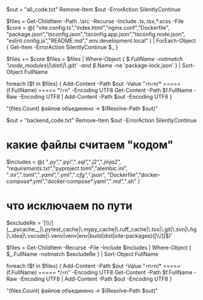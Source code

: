 $out = "all_code.txt"
Remove-Item $out -ErrorAction SilentlyContinue

$files = Get-ChildItem -Path .\src -Recurse -Include *.ts,*.tsx,*.scss -File
$core = @(
  "vite.config.ts","index.html","nginx.conf","Dockerfile",
  "package.json","tsconfig.json","tsconfig.app.json","tsconfig.node.json",
  "eslint.config.js","README.md",".env.development.local"
) | ForEach-Object { Get-Item -ErrorAction SilentlyContinue $_ }

$files += $core
$files = $files | Where-Object { $_.FullName -notmatch '\\node_modules\\|\\dist\\|\\.git\\' -and $_.Name -ne 'package-lock.json' } | Sort-Object FullName

foreach ($f in $files) {
  Add-Content -Path $out -Value "`r`n`r`n/* ===== $($f.FullName) ===== */`r`n" -Encoding UTF8
  Get-Content -Path $f.FullName -Raw -Encoding UTF8 | Add-Content -Path $out -Encoding UTF8
}

"$($files.Count) файлов объединено -> $(Resolve-Path $out)"













$out = "backend_code.txt"
Remove-Item $out -ErrorAction SilentlyContinue

# какие файлы считаем "кодом"
$includes = @(
  "*.py","*.pyi","*.sql","*.j2","*.jinja2",
  "requirements*.txt","pyproject.toml","alembic.ini",
  "*.ini","*.toml","*.yaml","*.yml","*.cfg","*.json",
  "Dockerfile","docker-compose*.yml","docker-compose*.yaml","*.md","*.sh"
)

# что исключаем по пути
$excludeRe = '[\\/](__pycache__|\.pytest_cache|\.mypy_cache|\.ruff_cache|\.tox|\.git|\.svn|\.hg|\.idea|\.vscode|\.venv|venv|env|build|dist|site-packages)([\\/]|$)'

$files = Get-ChildItem -Recurse -File -Include $includes |
  Where-Object { $_.FullName -notmatch $excludeRe } |
  Sort-Object FullName

foreach ($f in $files) {
  Add-Content -Path $out -Value "`r`n`r`n/* ===== $($f.FullName) ===== */`r`n" -Encoding UTF8
  Get-Content -Path $f.FullName -Raw -Encoding UTF8 | Add-Content -Path $out -Encoding UTF8
}

"$($files.Count) файлов объединено -> $(Resolve-Path $out)"
